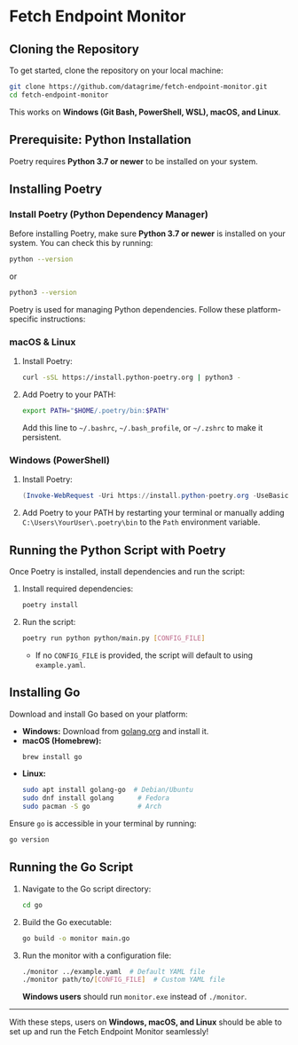 # Fetch Endpoint Monitor

## Cloning the Repository

To get started, clone the repository on your local machine:

```sh
git clone https://github.com/datagrime/fetch-endpoint-monitor.git
cd fetch-endpoint-monitor
```

This works on **Windows (Git Bash, PowerShell, WSL), macOS, and Linux**.

## Prerequisite: Python Installation

Poetry requires **Python 3.7 or newer** to be installed on your system.

## Installing Poetry

### Install Poetry (Python Dependency Manager)
Before installing Poetry, make sure **Python 3.7 or newer** is installed on your system. You can check this by running:
```sh
python --version
```
 or 
```sh
python3 --version
```


Poetry is used for managing Python dependencies. Follow these platform-specific instructions:

### macOS & Linux

1. Install Poetry:
    ```sh
    curl -sSL https://install.python-poetry.org | python3 -
    ```
2. Add Poetry to your PATH:
    ```sh
    export PATH="$HOME/.poetry/bin:$PATH"
    ```
    Add this line to `~/.bashrc`, `~/.bash_profile`, or `~/.zshrc` to make it persistent.

### Windows (PowerShell)

1. Install Poetry:
    ```powershell
    (Invoke-WebRequest -Uri https://install.python-poetry.org -UseBasicParsing).Content | python -
    ```
2. Add Poetry to your PATH by restarting your terminal or manually adding `C:\Users\YourUser\.poetry\bin` to the `Path` environment variable.

## Running the Python Script with Poetry

Once Poetry is installed, install dependencies and run the script:

1. Install required dependencies:
    ```sh
    poetry install
    ```
2. Run the script:
    ```sh
    poetry run python python/main.py [CONFIG_FILE]
    ```
    - If no `CONFIG_FILE` is provided, the script will default to using `example.yaml`.

## Installing Go

Download and install Go based on your platform:

- **Windows:** Download from [golang.org](https://golang.org/dl/) and install it.
- **macOS (Homebrew):**
  ```sh
  brew install go
  ```
- **Linux:**
  ```sh
  sudo apt install golang-go  # Debian/Ubuntu
  sudo dnf install golang      # Fedora
  sudo pacman -S go            # Arch
  ```

Ensure `go` is accessible in your terminal by running:
```sh
go version
```

## Running the Go Script

1. Navigate to the Go script directory:
    ```sh
    cd go
    ```
2. Build the Go executable:
    ```sh
    go build -o monitor main.go
    ```
3. Run the monitor with a configuration file:
    ```sh
    ./monitor ../example.yaml  # Default YAML file
    ./monitor path/to/[CONFIG_FILE]  # Custom YAML file
    ```
    **Windows users** should run `monitor.exe` instead of `./monitor`.

---

With these steps, users on **Windows, macOS, and Linux** should be able to set up and run the Fetch Endpoint Monitor seamlessly!


